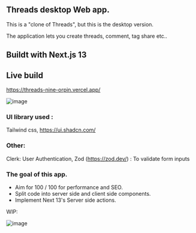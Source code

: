 ## Threads desktop Web app.
This is a "clone of Threads", but this is the desktop version. 

The application lets you create threads, comment, tag share etc.. 

## Buildt with Next.js 13

## Live build
https://threads-nine-orpin.vercel.app/


![image](https://github.com/msagerup/threads/assets/23620566/1188b2e4-0941-464d-a01d-ebd64479cbff)



### UI library used :
Tailwind css,
https://ui.shadcn.com/

### Other:
Clerk: User Authentication,
Zod (https://zod.dev/) : To validate form inputs

### The goal of this app.

+ Aim for 100 / 100 for performance and SEO.
+ Split code into server side and client side components. 
+ Implement Next 13's Server side actions.


WIP: 

![image](https://github.com/msagerup/threads/assets/23620566/2bbf0232-79bf-47ed-a80e-3af0141c5cec)

